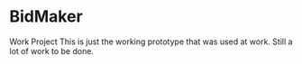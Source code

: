# BidMaker
Work Project
This is just the working prototype that was used at work. Still a lot of work to be done.
